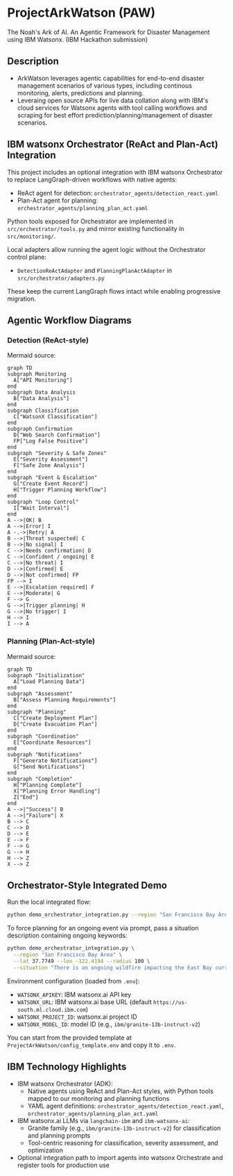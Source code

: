 # ProjectArkWatson (PAW)
The Noah's Ark of AI. An Agentic Framework for Disaster Management using IBM Watsonx.
(IBM Hackathon submission)

## Description
- ArkWatson leverages agentic capabilities for end-to-end disaster management scenarios of various types, including continous monitoring, alerts, predictions and planning.
- Leveraing open source APIs for live data collation along with IBM's cloud services for Watsonx agents with tool calling workflows and scraping for best effort prediction/planning/management of disaster scenarios.

## IBM watsonx Orchestrator (ReAct and Plan-Act) Integration

This project includes an optional integration with IBM watsonx Orchestrator to replace LangGraph-driven workflows with native agents:

- ReAct agent for detection: `orchestrator_agents/detection_react.yaml`
- Plan-Act agent for planning: `orchestrator_agents/planning_plan_act.yaml`

Python tools exposed for Orchestrator are implemented in `src/orchestrator/tools.py` and mirror existing functionality in `src/monitoring/`.

Local adapters allow running the agent logic without the Orchestrator control plane:

- `DetectionReActAdapter` and `PlanningPlanActAdapter` in `src/orchestrator/adapters.py`

These keep the current LangGraph flows intact while enabling progressive migration.

## Agentic Workflow Diagrams

### Detection (ReAct-style)


Mermaid source:

```mermaid
graph TD
subgraph Monitoring
  A["API Monitoring"]
end
subgraph Data Analysis
  B["Data Analysis"]
end
subgraph Classification
  C["WatsonX Classification"]
end
subgraph Confirmation
  D["Web Search Confirmation"]
  FP["Log False Positive"]
end
subgraph "Severity & Safe Zones"
  E["Severity Assessment"]
  F["Safe Zone Analysis"]
end
subgraph "Event & Escalation"
  G["Create Event Record"]
  H["Trigger Planning Workflow"]
end
subgraph "Loop Control"
  I["Wait Interval"]
end
A -->|OK| B
A -->|Error| I
A -.->|Retry| A
B -->|Threat suspected| C
B -->|No signal| I
C -->|Needs confirmation| D
C -->|Confident / ongoing| E
C -->|No threat| I
D -->|Confirmed| E
D -->|Not confirmed| FP
FP --> I
E -->|Escalation required| F
E -->|Moderate| G
F --> G
G -->|Trigger planning| H
G -->|No trigger| I
H --> I
I --> A
```

### Planning (Plan-Act-style)

Mermaid source:

```mermaid
graph TD
subgraph "Initialization"
  A["Load Planning Data"]
end
subgraph "Assessment"
  B["Assess Planning Requirements"]
end
subgraph "Planning"
  C["Create Deployment Plan"]
  D["Create Evacuation Plan"]
end
subgraph "Coordination"
  E["Coordinate Resources"]
end
subgraph "Notifications"
  F["Generate Notifications"]
  G["Send Notifications"]
end
subgraph "Completion"
  H["Planning Complete"]
  X["Planning Error Handling"]
  Z["End"]
end
A -->|"Success"| B
A -->|"Failure"| X
B --> C
C --> D
D --> E
E --> F
F --> G
G --> H
H --> Z
X --> Z
```

## Orchestrator-Style Integrated Demo

Run the local integrated flow:

```bash
python demo_orchestrator_integration.py --region "San Francisco Bay Area" --lat 37.7749 --lon -122.4194 --radius 100
```

To force planning for an ongoing event via prompt, pass a situation description containing ongoing keywords:

```bash
python demo_orchestrator_integration.py \
  --region "San Francisco Bay Area" \
  --lat 37.7749 --lon -122.4194 --radius 100 \
  --situation "There is an ongoing wildfire impacting the East Bay currently"
```

Environment configuration (loaded from `.env`):

- `WATSONX_APIKEY`: IBM watsonx.ai API key
- `WATSONX_URL`: IBM watsonx.ai base URL (default `https://us-south.ml.cloud.ibm.com`)
- `WATSONX_PROJECT_ID`: watsonx.ai project ID
- `WATSONX_MODEL_ID`: model ID (e.g., `ibm/granite-13b-instruct-v2`)

You can start from the provided template at `ProjectArkWatson/config_template.env` and copy it to `.env`.

## IBM Technology Highlights

- IBM watsonx Orchestrator (ADK):
  - Native agents using ReAct and Plan-Act styles, with Python tools mapped to our monitoring and planning functions
  - YAML agent definitions: `orchestrator_agents/detection_react.yaml`, `orchestrator_agents/planning_plan_act.yaml`
- IBM watsonx.ai LLMs via `langchain-ibm` and `ibm-watsonx-ai`:
  - Granite family (e.g., `ibm/granite-13b-instruct-v2`) for classification and planning prompts
  - Tool-centric reasoning for classification, severity assessment, and optimization
- Optional integration path to import agents into watsonx Orchestrate and register tools for production use

